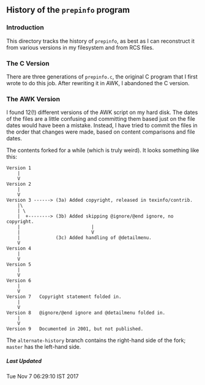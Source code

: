 ## History of the `prepinfo` program

### Introduction

This directory tracks the history of `prepinfo`, as best as I can
reconstruct it from various versions in my filesystem and from RCS
files.

### The C Version

There are three generations of `prepinfo.c`, the original C program
that I first wrote to do this job.  After rewriting it in AWK, I
abandoned the C version.

### The AWK Version

I found 12(!) different versions of the AWK script on my hard disk.
The dates of the files are a little confusing and committing them
based just on the file dates would have been a mistake. Instead,
I have tried to commit the files in the order that changes were
made, based on content comparisons and file dates.

The contents forked for a while (which is truly weird). It looks
something like this:

	Version 1
	    |
	    V
	Version 2
	    |
	    V
	Version 3 ------> (3a) Added copyright, released in texinfo/contrib.
	    |\
	    | \
	    |  +--------> (3b) Added skipping @ignore/@end ignore, no copyright.
	    |                          |
	    |                          V
	    |             (3c) Added handling of @detailmenu.
	    V
	Version 4
	    |
	    V
	Version 5
	    |
	    V
	Version 6
	    |
	    V
	Version 7	Copyright statement folded in.
	    |
	    V
	Version 8	@ignore/@end ignore and @detailmenu folded in.
	    |
	    V
	Version 9	Documented in 2001, but not published.

The `alternate-history` branch contains the right-hand side of
the fork; `master` has the left-hand side.

##### Last Updated

Tue Nov  7 06:29:10 IST 2017
